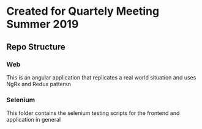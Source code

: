 # Created for Quartely Meeting Summer 2019

## Repo Structure

### Web

This is an angular application that replicates a real world situation and uses NgRx and Redux pattersn

### Selenium

This folder contains the selenium testing scripts for the frontend and application in general
